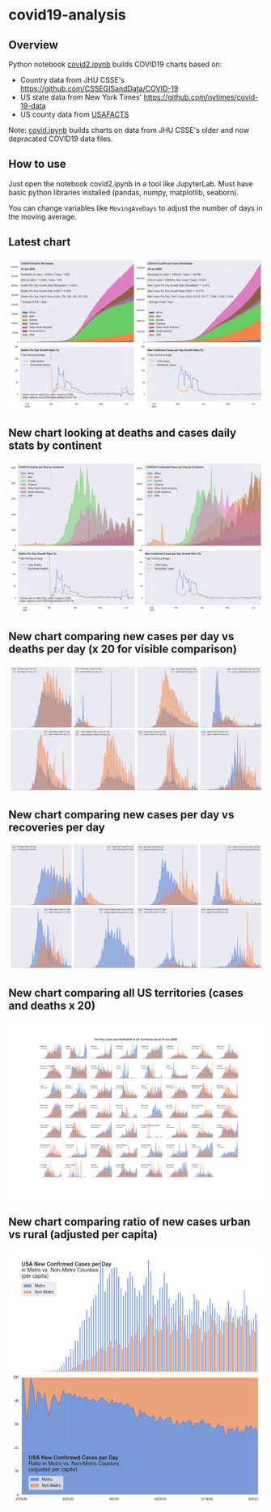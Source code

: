 # covid19-analysis

## Overview
Python notebook [covid2.ipynb](https://github.com/danlaw/covid19-analysis/blob/master/covid2.ipynb) builds COVID19 charts based on:
* Country data from JHU CSSE's https://github.com/CSSEGISandData/COVID-19
* US state data from New York Times' https://github.com/nytimes/covid-19-data
* US county data from [USAFACTS](https://usafacts.org/visualizations/coronavirus-covid-19-spread-map/)

Note: [covid.ipynb](https://github.com/danlaw/covid19-analysis/blob/master/covid.ipynb) builds charts on data from JHU CSSE's older and now depracated COVID19 data files.

## How to use
Just open the notebook covid2.ipynb in a tool like JupyterLab. Must have basic python libraries installed (pandas, numpy, matplotlib, seaborn).

You can change variables like ``MovingAveDays`` to adjust the number of days in the moving average.

## Latest chart
![Latest chart](charts/20200610-covid19-chart.png)

## New chart looking at deaths and cases daily stats by continent
![Comparison chart](charts/20200610-covid19-chart-perday.png)

## New chart comparing new cases per day vs deaths per day (x 20 for visible comparison)
![Comparison chart](charts/20200610-comparison-chart.png)

## New chart comparing new cases per day vs recoveries per day
![Recovery chart](charts/20200610-comparison-recovery-chart.png)

## New chart comparing all US territories (cases and deaths x 20)
![Territories chart](charts/20200610-compare-US-territories.png)

## New chart comparing ratio of new cases urban vs rural (adjusted per capita)
![Urban rural per capita chart](charts/20200610-US-counties-urban-vs-rural-per-capita.png)